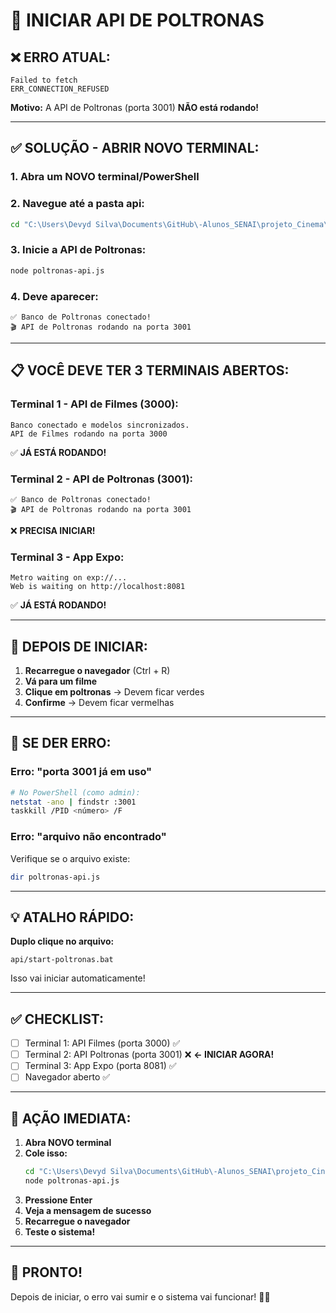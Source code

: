 # 🚨 INICIAR API DE POLTRONAS

## ❌ **ERRO ATUAL:**
```
Failed to fetch
ERR_CONNECTION_REFUSED
```

**Motivo:** A API de Poltronas (porta 3001) **NÃO está rodando!**

---

## ✅ **SOLUÇÃO - ABRIR NOVO TERMINAL:**

### **1. Abra um NOVO terminal/PowerShell**

### **2. Navegue até a pasta api:**
```bash
cd "C:\Users\Devyd Silva\Documents\GitHub\-Alunos_SENAI\projeto_Cinema\cinemaLancamento\api"
```

### **3. Inicie a API de Poltronas:**
```bash
node poltronas-api.js
```

### **4. Deve aparecer:**
```
✅ Banco de Poltronas conectado!
🎬 API de Poltronas rodando na porta 3001
```

---

## 📋 **VOCÊ DEVE TER 3 TERMINAIS ABERTOS:**

### **Terminal 1 - API de Filmes (3000):**
```
Banco conectado e modelos sincronizados.
API de Filmes rodando na porta 3000
```
✅ **JÁ ESTÁ RODANDO!**

### **Terminal 2 - API de Poltronas (3001):**
```
✅ Banco de Poltronas conectado!
🎬 API de Poltronas rodando na porta 3001
```
❌ **PRECISA INICIAR!**

### **Terminal 3 - App Expo:**
```
Metro waiting on exp://...
Web is waiting on http://localhost:8081
```
✅ **JÁ ESTÁ RODANDO!**

---

## 🎯 **DEPOIS DE INICIAR:**

1. **Recarregue o navegador** (Ctrl + R)
2. **Vá para um filme**
3. **Clique em poltronas** → Devem ficar verdes
4. **Confirme** → Devem ficar vermelhas

---

## 🐛 **SE DER ERRO:**

### **Erro: "porta 3001 já em uso"**
```bash
# No PowerShell (como admin):
netstat -ano | findstr :3001
taskkill /PID <número> /F
```

### **Erro: "arquivo não encontrado"**
Verifique se o arquivo existe:
```bash
dir poltronas-api.js
```

---

## 💡 **ATALHO RÁPIDO:**

**Duplo clique no arquivo:**
```
api/start-poltronas.bat
```

Isso vai iniciar automaticamente!

---

## ✅ **CHECKLIST:**

- [ ] Terminal 1: API Filmes (porta 3000) ✅
- [ ] Terminal 2: API Poltronas (porta 3001) ❌ **← INICIAR AGORA!**
- [ ] Terminal 3: App Expo (porta 8081) ✅
- [ ] Navegador aberto ✅

---

## 🚀 **AÇÃO IMEDIATA:**

1. **Abra NOVO terminal**
2. **Cole isso:**
   ```bash
   cd "C:\Users\Devyd Silva\Documents\GitHub\-Alunos_SENAI\projeto_Cinema\cinemaLancamento\api"
   node poltronas-api.js
   ```
3. **Pressione Enter**
4. **Veja a mensagem de sucesso**
5. **Recarregue o navegador**
6. **Teste o sistema!**

---

## 🎉 **PRONTO!**

Depois de iniciar, o erro vai sumir e o sistema vai funcionar! 🚀✨

